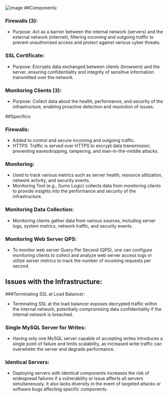 ![image](https://imgur.com/6QxpfTu)
##Components:

### Firewalls (3):
* Purpose: Act as a barrier between the internal network (servers) and the external network (internet), filtering incoming and outgoing traffic to prevent unauthorized access and protect against various cyber threats.

### SSL Certificate:
* Purpose: Encrypts data exchanged between clients (browsers) and the server, ensuring confidentiality and integrity of sensitive information transmitted over the network.

### Monitoring Clients (3):
* Purpose: Collect data about the health, performance, and security of the infrastructure, enabling proactive detection and resolution of issues.

##Specifics:

### Firewalls:
* Added to control and secure incoming and outgoing traffic.
* HTTPS: Traffic is served over HTTPS to encrypt data transmission, preventing eavesdropping, tampering, and man-in-the-middle attacks.

### Monitoring:
* Used to track various metrics such as server health, resource utilization, network activity, and security events.
* Monitoring Tool (e.g., Sumo Logic) collects data from monitoring clients to provide insights into the performance and security of the infrastructure.

### Monitoring Data Collection:
* Monitoring clients gather data from various sources, including server logs, system metrics, network traffic, and security events.

### Monitoring Web Server QPS:
* To monitor web server Query Per Second (QPS), one can configure monitoring clients to collect and analyze web server access logs or utilize server metrics to track the number of incoming requests per second.

## Issues with the Infrastructure:
###Terminating SSL at Load Balancer:
* Terminating SSL at the load balancer exposes decrypted traffic within the internal network, potentially compromising data confidentiality if the internal network is breached.
### Single MySQL Server for Writes:
* Having only one MySQL server capable of accepting writes introduces a single point of failure and limits scalability, as increased write traffic can overwhelm the server and degrade performance.
### Identical Servers:
* Deploying servers with identical components increases the risk of widespread failures if a vulnerability or issue affects all servers simultaneously. It also lacks diversity in the event of targeted attacks or software bugs affecting specific components.
